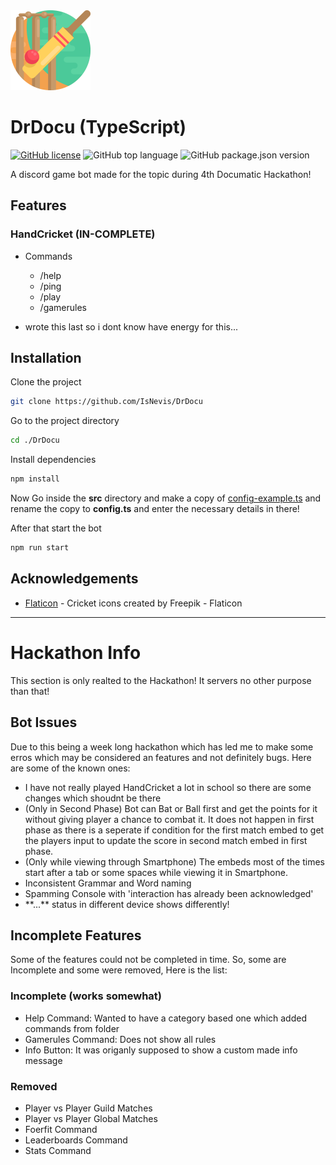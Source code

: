 <img src="assets/images/cricket.png" width="128">

# DrDocu (TypeScript)

[![GitHub license](https://img.shields.io/github/license/IsNevis/DrDocu?style=for-the-badge)](https://github.com/IsNevis/DrDocu/blob/main/LICENSE)
![GitHub top language](https://img.shields.io/github/languages/top/IsNevis/DrDocu?style=for-the-badge)
![GitHub package.json version](https://img.shields.io/github/package-json/v/IsNevis/DrDocu?style=for-the-badge)

A discord game bot made for the topic during 4th Documatic Hackathon!
## Features

### HandCricket (IN-COMPLETE)
- Commands
  - /help
  - /ping
  - /play
  - /gamerules

- wrote this last so i dont know have energy for this...
## Installation

Clone the project
```bash
git clone https://github.com/IsNevis/DrDocu
```

Go to the project directory
```bash
cd ./DrDocu
```

Install dependencies
```bash
npm install
```

Now Go inside the **src** directory and make a copy of [config-example.ts](src/config-example.ts) and rename the copy to **config.ts** and enter the necessary details in there!

After that start the bot
```bash
npm run start
```


## Acknowledgements

 - [Flaticon](https://www.flaticon.com/free-icons/cricket) - Cricket icons created by Freepik - Flaticon

 ---
# Hackathon Info

This section is only realted to the Hackathon! It servers no other purpose than that!
## Bot Issues

Due to this being a week long hackathon which has led me to make some erros which may be considered an features and not definitely bugs. Here are some of the known ones:

 - I have not really played HandCricket a lot in school so there are some changes which shoudnt be there
 - (Only in Second Phase) Bot can Bat or Ball first and get the points for it without giving player a chance to combat it. It does not happen in first phase as there is a seperate if condition for the first match embed to get the players input to update the score in second match embed in first phase.
 - (Only while viewing through Smartphone) The embeds most of the times start after a tab or some spaces while viewing it in Smartphone.
 - Inconsistent Grammar and Word naming
 - Spamming Console with 'interaction has already been acknowledged'
 - \*\*...\*\* status in different device shows differently!
## Incomplete Features

Some of the features could not be completed in time. So, some are Incomplete and some were removed, Here is the list:

### Incomplete (works somewhat)
 - Help Command: Wanted to have a category based one which added commands from folder
 - Gamerules Command: Does not show all rules
 - Info Button: It was origanly supposed to show a custom made info message

### Removed
 - Player vs Player Guild Matches
 - Player vs Player Global Matches
 - Foerfit Command
 - Leaderboards Command
 - Stats Command
